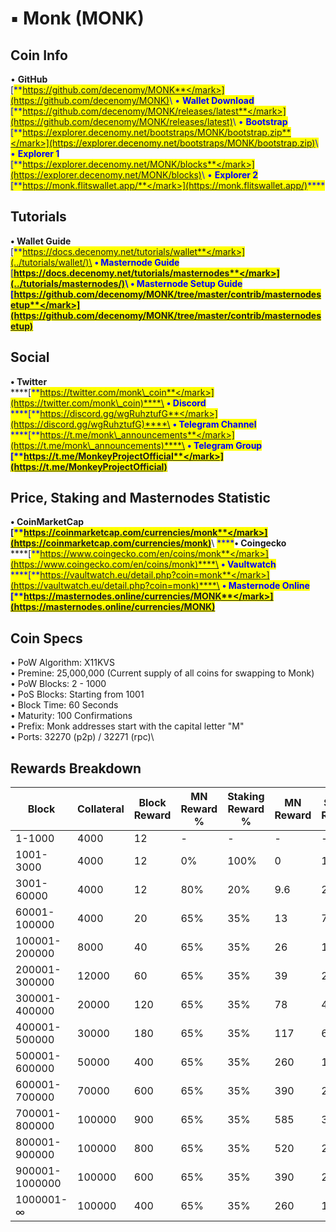 # ▪ Monk (MONK)

## Coin Info

• **GitHub**\
[<mark style="color:blue;">**https://github.com/decenomy/MONK**</mark>](https://github.com/decenomy/MONK)<mark style="color:blue;"></mark>\ <mark style="color:blue;"></mark>• **Wallet Download**\
[<mark style="color:blue;">**https://github.com/decenomy/MONK/releases/latest**</mark>](https://github.com/decenomy/MONK/releases/latest)<mark style="color:blue;"></mark>\ <mark style="color:blue;"></mark>• **Bootstrap**\
[<mark style="color:blue;">**https://explorer.decenomy.net/bootstraps/MONK/bootstrap.zip**</mark>](https://explorer.decenomy.net/bootstraps/MONK/bootstrap.zip)<mark style="color:blue;"></mark>\ <mark style="color:blue;"></mark>• **Explorer 1** \
[<mark style="color:blue;">**https://explorer.decenomy.net/MONK/blocks**</mark>](https://explorer.decenomy.net/MONK/blocks)<mark style="color:blue;"></mark>\ <mark style="color:blue;"></mark>• **Explorer 2**\
[<mark style="color:blue;">**https://monk.flitswallet.app/**</mark>](https://monk.flitswallet.app/)<mark style="color:blue;">****</mark>

## Tutorials

**• Wallet Guide**\
[<mark style="color:blue;">**https://docs.decenomy.net/tutorials/wallet**</mark>](../tutorials/wallet/)\
**• Masternode Guide**\
[<mark style="color:blue;">**https://docs.decenomy.net/tutorials/masternodes**</mark>](../tutorials/masternodes/)<mark style="color:blue;"></mark>\ <mark style="color:blue;"></mark>• **Masternode Setup Guide**\
[<mark style="color:blue;">**https://github.com/decenomy/MONK/tree/master/contrib/masternodesetup**</mark>](https://github.com/decenomy/MONK/tree/master/contrib/masternodesetup)****

## Social

**• Twitter**\
****[<mark style="color:blue;">**https://twitter.com/monk\_coin**</mark>](https://twitter.com/monk\_coin)****\
**• Discord**\
****[<mark style="color:blue;">**https://discord.gg/wgRuhztufG**</mark>](https://discord.gg/wgRuhztufG)****\
**• Telegram Channel**\
****[<mark style="color:blue;">**https://t.me/monk\_announcements**</mark>](https://t.me/monk\_announcements)****\
**• Telegram Group**\
****[<mark style="color:blue;">**https://t.me/MonkeyProjectOfficial**</mark>](https://t.me/MonkeyProjectOfficial)<mark style="color:blue;">****</mark>

## Price, Staking and Masternodes Statistic

**• CoinMarketCap**\
****[<mark style="color:blue;">**https://coinmarketcap.com/currencies/monk**</mark>](https://coinmarketcap.com/currencies/monk)<mark style="color:blue;">****</mark>\ <mark style="color:blue;">****</mark>**• Coingecko**\
****[<mark style="color:blue;">**https://www.coingecko.com/en/coins/monk**</mark>](https://www.coingecko.com/en/coins/monk)****\
**• Vaultwatch**\
****[<mark style="color:blue;">**https://vaultwatch.eu/detail.php?coin=monk**</mark>](https://vaultwatch.eu/detail.php?coin=monk)****\
**• Masternode Online**\
****[<mark style="color:blue;">**https://masternodes.online/currencies/MONK**</mark>](https://masternodes.online/currencies/MONK)<mark style="color:blue;">****</mark>

## Coin Specs

• PoW Algorithm: X11KVS\
• Premine: 25,000,000 (Current supply of all coins for swapping to Monk)\
• PoW Blocks: 2 - 1000\
• PoS Blocks: Starting from 1001\
• Block Time: 60 Seconds\
• Maturity: 100 Confirmations\
• Prefix: Monk addresses start with the capital letter "M"\
• Ports: 32270 (p2p) / 32271 (rpc)\


## Rewards Breakdown

| Block          | Collateral | Block Reward | MN Reward % | Staking Reward % | MN Reward | Staker Reward |
| -------------- | ---------- | ------------ | ----------- | ---------------- | --------- | ------------- |
| 1-1000         | 4000       | 12           | -           | -                | -         | -             |
| 1001-3000      | 4000       | 12           | 0%          | 100%             | 0         | 12            |
| 3001-60000     | 4000       | 12           | 80%         | 20%              | 9.6       | 2.4           |
| 60001-100000   | 4000       | 20           | 65%         | 35%              | 13        | 7             |
| 100001-200000  | 8000       | 40           | 65%         | 35%              | 26        | 14            |
| 200001-300000  | 12000      | 60           | 65%         | 35%              | 39        | 21            |
| 300001-400000  | 20000      | 120          | 65%         | 35%              | 78        | 42            |
| 400001-500000  | 30000      | 180          | 65%         | 35%              | 117       | 63            |
| 500001-600000  | 50000      | 400          | 65%         | 35%              | 260       | 140           |
| 600001-700000  | 70000      | 600          | 65%         | 35%              | 390       | 210           |
| 700001-800000  | 100000     | 900          | 65%         | 35%              | 585       | 315           |
| 800001-900000  | 100000     | 800          | 65%         | 35%              | 520       | 280           |
| 900001-1000000 | 100000     | 600          | 65%         | 35%              | 390       | 210           |
| 1000001-∞      | 100000     | 400          | 65%         | 35%              | 260       | 140           |
